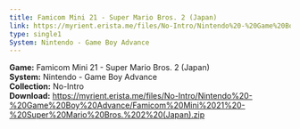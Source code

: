 ```yaml
---
title: Famicom Mini 21 - Super Mario Bros. 2 (Japan)
link: https://myrient.erista.me/files/No-Intro/Nintendo%20-%20Game%20Boy%20Advance/Famicom%20Mini%2021%20-%20Super%20Mario%20Bros.%202%20(Japan).zip
type: single1
System: Nintendo - Game Boy Advance
---
```

<b>Game:</b> Famicom Mini 21 - Super Mario Bros. 2 (Japan)<br>
<b>System:</b> Nintendo - Game Boy Advance<br>
<b>Collection:</b> No-Intro<br>
<b>Download:</b> https://myrient.erista.me/files/No-Intro/Nintendo%20-%20Game%20Boy%20Advance/Famicom%20Mini%2021%20-%20Super%20Mario%20Bros.%202%20(Japan).zip